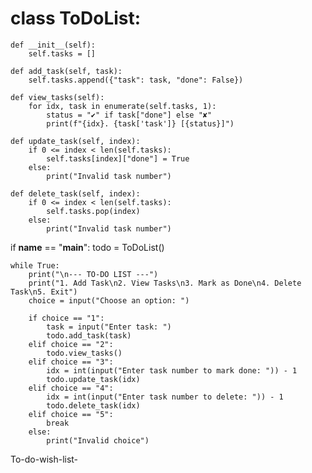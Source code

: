 # class ToDoList:
    def __init__(self):
        self.tasks = []

    def add_task(self, task):
        self.tasks.append({"task": task, "done": False})

    def view_tasks(self):
        for idx, task in enumerate(self.tasks, 1):
            status = "✔" if task["done"] else "✘"
            print(f"{idx}. {task['task']} [{status}]")

    def update_task(self, index):
        if 0 <= index < len(self.tasks):
            self.tasks[index]["done"] = True
        else:
            print("Invalid task number")

    def delete_task(self, index):
        if 0 <= index < len(self.tasks):
            self.tasks.pop(index)
        else:
            print("Invalid task number")


if __name__ == "__main__":
    todo = ToDoList()
    
    while True:
        print("\n--- TO-DO LIST ---")
        print("1. Add Task\n2. View Tasks\n3. Mark as Done\n4. Delete Task\n5. Exit")
        choice = input("Choose an option: ")

        if choice == "1":
            task = input("Enter task: ")
            todo.add_task(task)
        elif choice == "2":
            todo.view_tasks()
        elif choice == "3":
            idx = int(input("Enter task number to mark done: ")) - 1
            todo.update_task(idx)
        elif choice == "4":
            idx = int(input("Enter task number to delete: ")) - 1
            todo.delete_task(idx)
        elif choice == "5":
            break
        else:
            print("Invalid choice")
To-do-wish-list-